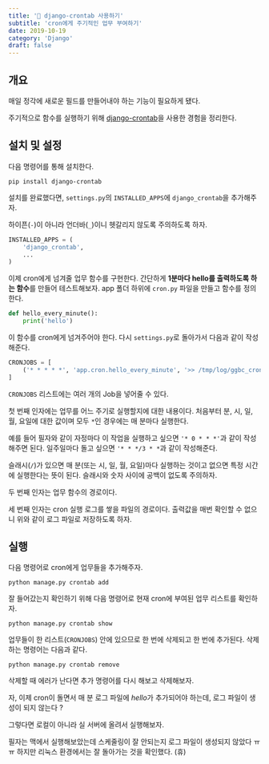 ```yaml
---
title: '🔫 django-crontab 사용하기'
subtitle: 'cron에게 주기적인 업무 부여하기'
date: 2019-10-19
category: 'Django'
draft: false
---
```


## 개요

매일 정각에 새로운 필드를 만들어내야 하는 기능이 필요하게 됐다.

주기적으로 함수를 실행하기 위해 [django-crontab](https://pypi.org/project/django-crontab/)을 사용한 경험을 정리한다.


## 설치 및 설정

다음 명령어를 통해 설치한다.

```shell
pip install django-crontab
```

설치를 완료했다면, `settings.py`의 `INSTALLED_APPS`에 `django_crontab`을 추가해주자.

하이픈(`-`)이 아니라 언더바(`_`)이니 헷갈리지 않도록 주의하도록 하자.

```python
INSTALLED_APPS = (
    'django_crontab',
    ...
)
```

이제 cron에게 넘겨줄 업무 함수를 구현한다.
간단하게 **1분마다 hello를 출력하도록 하는 함수**를 만들어 테스트해보자.
app 폴더 하위에 `cron.py` 파일을 만들고 함수를 정의한다.

```python
def hello_every_minute():
    print('hello')
```

이 함수를 cron에게 넘겨주어야 한다.
다시 `settings.py`로 돌아가서 다음과 같이 작성해준다.

```python
CRONJOBS = [
    ('* * * * *', 'app.cron.hello_every_minute', '>> /tmp/log/ggbc_cron.log'),
]
```

`CRONJOBS` 리스트에는 여러 개의 Job을 넣어줄 수 있다.

첫 번째 인자에는 업무를 어느 주기로 실행할지에 대한 내용이다.
처음부터 분, 시, 일, 월, 요일에 대한 값이며 모두 `*`인 경우에는 매 분마다 실행한다.

예를 들어 필자와 같이 자정마다 이 작업을 실행하고 싶으면 `'* 0 * * *'`과 같이 작성해주면 된다.
일주일마다 돌고 싶으면 `'* * */3 * *`과 같이 작성해준다.

슬래시(`/`)가 있으면 매 분(또는 시, 일, 월, 요일)마다 실행하는 것이고 없으면 특정 시간에 실행한다는 뜻이 된다.
슬래시와 숫자 사이에 공백이 없도록 주의하자.

두 번째 인자는 업무 함수의 경로이다.

세 번째 인자는 cron 실행 로그를 쌓을 파일의 경로이다.
출력값을 매번 확인할 수 없으니 위와 같이 로그 파일로 저장하도록 하자.


## 실행

다음 명령어로 cron에게 업무들을 추가해주자.

```shell
python manage.py crontab add
```

잘 들어갔는지 확인하기 위해 다음 명령어로 현재 cron에 부여된 업무 리스트를 확인하자.

```shell
python manage.py crontab show
```

업무들이 한 리스트(`CRONJOBS`) 안에 있으므로 한 번에 삭제되고 한 번에 추가된다.
삭제하는 명령어는 다음과 같다.

```shell
python manage.py crontab remove
```

삭제할 때 에러가 난다면 추가 명령어를 다시 해보고 삭제해보자.

자, 이제 cron이 돌면서 매 분 로그 파일에 *hello*가 추가되어야 하는데, 로그 파일이 생성이 되지 않는다 ?

그렇다면 로컬이 아니라 실 서버에 올려서 실행해보자.

필자는 맥에서 실행해보았는데 스케줄링이 잘 안되는지 로그 파일이 생성되지 않았다 ㅠㅠ
하지만 리눅스 환경에서는 잘 돌아가는 것을 확인했다. (휴)
